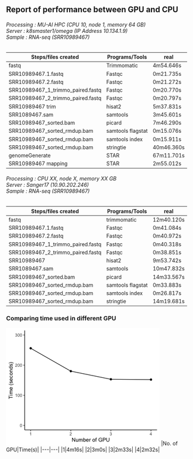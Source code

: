 ## Report of performance between GPU and CPU

###### Processing : MU-AI HPC (CPU 10, node 1, memory 64 GB)<br>Server : k8smaster1/omega (IP Address 10.134.1.9)<br>Sample : RNA-seq (SRR10989467)

Steps/files created | Programs/Tools | real
--- | --- | --- |
fastq | Trimmomatic | 4m54.646s
SRR10989467.1.fastq|	Fastqc|	0m21.735s
SRR10989467.2.fastq|	Fastqc|	0m21.272s
SRR10989467_1_trimmo_paired.fastq|	Fastqc|	0m20.770s
SRR10989467_2_trimmo_paired.fastq|	Fastqc|	0m20.797s
SRR10989467 trim|	hisat2|	5m37.831s
SRR1089467.sam|	samtools|	3m45.601s
SRR10989467_sorted.bam|	picard|	7m46.290s
SRR10989467_sorted_rmdup.bam|	samtools flagstat	|0m15.076s
SRR10989467_sorted_rmdup.bam|	samtools index|	0m15.911s
SRR10989467_sorted_rmdup.bam|	stringtie|	40m46.360s
genomeGenerate  |	STAR|	67m11.701s
SRR10989467 mapping |	STAR|	2m55.012s		

###### Processing : CPU XX, node X, memory XX GB<br>Server : Sanger17 (10.90.202.246)<br>Sample : RNA-seq (SRR10989467)

Steps/files created | Programs/Tools | real
--- | --- | ---
fastq|	trimmomatic 	|12m40.120s
SRR10989467.1.fastq	|Fastqc	|0m41.084s
SRR10989467.2.fastq	|Fastqc	|0m40.972s
SRR10989467_1_trimmo_paired.fastq	|Fastqc|	0m40.318s
SRR10989467_2_trimmo_paired.fastq|	Fastqc	|0m38.851s
SRR10989467	|hisat2|	9m53.742s	|
SRR1089467.sam	|samtools	|10m47.832s
SRR10989467_sorted.bam	|picard	|14m33.567s
SRR10989467_sorted_rmdup.bam	|samtools flagstat	|0m33.883s
SRR10989467_sorted_rmdup.bam	|samtools index	|0m26.817s
SRR10989467_sorted_rmdup.bam	|stringtie	|14m19.681s

### Comparing time used in different GPU
![image](https://github.com/vclabsysbio/AI-MD_RNASeq_ChIPseq/blob/main/RNAseq_Pipeline/Figures/No_GPU_time.png?raw=true)
|No. of GPU|Time(s)|
|---|---|
|1|4m16s|
|2|3m0s|
|3|2m33s|
|4|2m32s|
